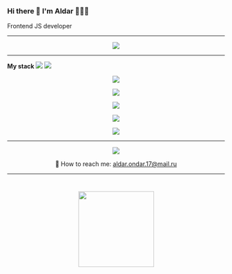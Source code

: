### Hi there 👋 I'm Aldar 🧑🏻‍💻
Frontend JS developer
<hr>
<p align='center'>
<img src=https://media.giphy.com/media/11KzOet1ElBDz2/giphy.gif>
<p>
<hr>
<b>My stack</b>

<img src="https://img.shields.io/badge/JavaScript-323330?style=for-the-badge&logo=javascript&logoColor=F7DF1E"/>


<img src="https://img.shields.io/badge/React-20232A?style=for-the-badge&logo=react&logoColor=61DAFB"/>

<p align='center'>
<img src="https://img.shields.io/badge/Redux-593D88?style=for-the-badge&logo=redux&logoColor=white"/>
</p>
<p align='center'>
<img src="https://img.shields.io/badge/Node.js-339933?style=for-the-badge&logo=nodedotjs&logoColor=white"/>
</p>
<p align='center'>
<img src="https://img.shields.io/badge/npm-CB3837?style=for-the-badge&logo=npm&logoColor=white"/>
</p>
<p align='center'>
<img src="https://img.shields.io/badge/HTML5-E34F26?style=for-the-badge&logo=html5&logoColor=white"/>
</p>
<p align='center'>
<img src="https://img.shields.io/badge/CSS3-1572B6?style=for-the-badge&logo=css3&logoColor=white"/>
</p>
<p align='center'>
<https://img.shields.io/badge/Bootstrap-563D7C?style=for-the-badge&logo=bootstrap&logoColor=white"/>
</p>

<hr>
<p align='center'>
<a href="https://t.me/exalonv">
       <img src="https://img.shields.io/badge/Telegram-2CA5E0?style=for-the-badge&logo=telegram&logoColor=white"/>
</p>
   </a>
<p align='center'>
📧 How to reach me: <a href='mailto:aldar.ondar.17@mail.ru'>aldar.ondar.17@mail.ru
</a>
</p>
<hr>
<div align="center" style="margin: 40px 0">
   <a href="https://github.com/exalonv/github-profile-views-counter">
       <img width="175px" src="https://komarev.com/ghpvc/?username=exalonv3&color=DE002D">
   </a>
</div>
